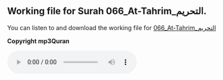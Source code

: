 
## Working file for Surah 066_At-Tahrim_التحريم.

You can listen to and download the working file for [066_At-Tahrim_التحريم](https://server13.mp3quran.net/husr/066.mp3)

**Copyright mp3Quran**

<audio controls src="https://server13.mp3quran.net/husr/066.mp3"></audio>


